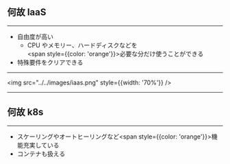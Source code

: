 ## 何故 IaaS

---

- 自由度が高い
  - CPU やメモリー、ハードディスクなどを<br /><span style={{color: 'orange'}}>必要な分だけ使うことができる</span>
- 特殊要件をクリアできる

---

<img src="../../images/iaas.png" style={{width: '70%'}} />

---

## 何故 k8s

---

- スケーリングやオートヒーリングなど<span style={{color: 'orange'}}>機能充実している</span>
- コンテナも扱える
